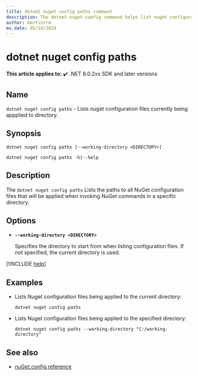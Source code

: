 ```yaml
---
title: dotnet nuget config paths command
description: The dotnet-nuget-config command helps list nuget configuration files.
author: martinrrm
ms.date: 05/14/2024
---
```

# dotnet nuget config paths

**This article applies to:** ✔️ .NET 8.0.2xx SDK and later versions

## Name

`dotnet nuget config paths` - Lists nuget configuration files currently being appplied to directory.

## Synopsis

```dotnetcli
dotnet nuget config paths [--working-directory <DIRECTORY>]

dotnet nuget config paths -h|--help
```

## Description

The `dotnet nuget config paths` Lists the paths to all NuGet configuration files that will be applied when invoking NuGet commands in a specific directory.

## Options

* **`--working-directory <DIRECTORY>`**

  Specifies the directory to start from when listing configuration files. If not specified, the current directory is used.

[!INCLUDE [help](../../../includes/cli-help.md)]

## Examples

* Lists Nuget configuration files being applied to the current directory:

  ```dotnetcli
  dotnet nuget config paths
  ```

* Lists Nuget configuration files being applied to the specified directory:

  ```dotnetcli
  dotnet nuget config paths --working-directory "C:/working-directory"
  ```

## See also

- [nuGet.config reference](/nuget/reference/nuget-config-file)
